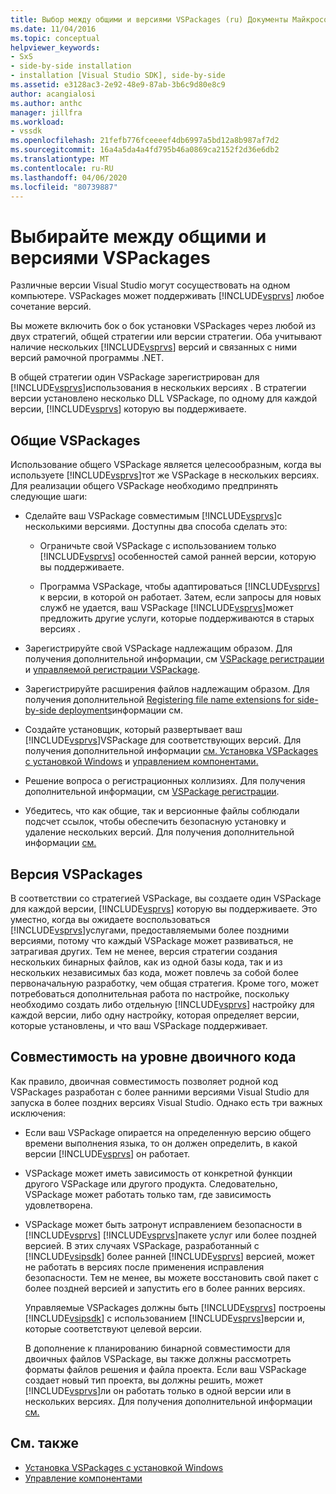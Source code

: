 ```yaml
---
title: Выбор между общими и версиями VSPackages (ru) Документы Майкрософт
ms.date: 11/04/2016
ms.topic: conceptual
helpviewer_keywords:
- SxS
- side-by-side installation
- installation [Visual Studio SDK], side-by-side
ms.assetid: e3128ac3-2e92-48e9-87ab-3b6c9d80e8c9
author: acangialosi
ms.author: anthc
manager: jillfra
ms.workload:
- vssdk
ms.openlocfilehash: 21fefb776fceeeef4db6997a5bd12a8b987af7d2
ms.sourcegitcommit: 16a4a5da4a4fd795b46a0869ca2152f2d36e6db2
ms.translationtype: MT
ms.contentlocale: ru-RU
ms.lasthandoff: 04/06/2020
ms.locfileid: "80739887"
---
```

# <a name="choose-between-shared-and-versioned-vspackages"></a>Выбирайте между общими и версиями VSPackages
Различные версии Visual Studio могут сосуществовать на одном компьютере. VSPackages может поддерживать [!INCLUDE[vsprvs](../code-quality/includes/vsprvs_md.md)] любое сочетание версий.

 Вы можете включить бок о бок установки VSPackages через любой из двух стратегий, общей стратегии или версии стратегии. Оба учитывают наличие нескольких [!INCLUDE[vsprvs](../code-quality/includes/vsprvs_md.md)] версий и связанных с ними версий рамочной программы .NET.

 В общей стратегии один VSPackage зарегистрирован для [!INCLUDE[vsprvs](../code-quality/includes/vsprvs_md.md)]использования в нескольких версиях . В стратегии версии установлено несколько DLL VSPackage, по одному для каждой версии, [!INCLUDE[vsprvs](../code-quality/includes/vsprvs_md.md)] которую вы поддерживаете.

## <a name="shared-vspackages"></a>Общие VSPackages
 Использование общего VSPackage является целесообразным, когда вы используете [!INCLUDE[vsprvs](../code-quality/includes/vsprvs_md.md)]тот же VSPackage в нескольких версиях. Для реализации общего VSPackage необходимо предпринять следующие шаги:

- Сделайте ваш VSPackage совместимым [!INCLUDE[vsprvs](../code-quality/includes/vsprvs_md.md)]с несколькими версиями. Доступны два способа сделать это:

  - Ограничьте свой VSPackage с использованием только [!INCLUDE[vsprvs](../code-quality/includes/vsprvs_md.md)] особенностей самой ранней версии, которую вы поддерживаете.

  - Программа VSPackage, чтобы адаптироваться [!INCLUDE[vsprvs](../code-quality/includes/vsprvs_md.md)] к версии, в которой он работает. Затем, если запросы для новых служб не удается, ваш VSPackage [!INCLUDE[vsprvs](../code-quality/includes/vsprvs_md.md)]может предложить другие услуги, которые поддерживаются в старых версиях .

- Зарегистрируйте свой VSPackage надлежащим образом. Для получения дополнительной информации, см [VSPackage регистрации](../extensibility/internals/vspackage-registration.md) и [управляемой регистрации VSPackage](https://msdn.microsoft.com/library/f69e0ea3-6a92-4639-8ca9-4c9c210e58a1).

- Зарегистрируйте расширения файлов надлежащим образом. Для получения дополнительной [Registering file name extensions for side-by-side deployments](../extensibility/registering-file-name-extensions-for-side-by-side-deployments.md)информации см.

- Создайте установщик, который развертывает ваш [!INCLUDE[vsprvs](../code-quality/includes/vsprvs_md.md)]VSPackage для соответствующих версий. Для получения дополнительной информации [см. Установка VSPackages с установкой Windows](../extensibility/internals/installing-vspackages-with-windows-installer.md) и [управлением компонентами.](../extensibility/internals/component-management.md)

- Решение вопроса о регистрационных коллизиях. Для получения дополнительной информации, см [VSPackage регистрации](../extensibility/internals/vspackage-registration.md).

- Убедитесь, что как общие, так и версионные файлы соблюдали подсчет ссылок, чтобы обеспечить безопасную установку и удаление нескольких версий. Для получения дополнительной информации [см.](../extensibility/internals/component-management.md)

## <a name="versioned-vspackages"></a>Версия VSPackages
 В соответствии со стратегией VSPackage, вы создаете один VSPackage для каждой версии, [!INCLUDE[vsprvs](../code-quality/includes/vsprvs_md.md)] которую вы поддерживаете. Это уместно, когда вы ожидаете воспользоваться [!INCLUDE[vsprvs](../code-quality/includes/vsprvs_md.md)]услугами, предоставляемыми более поздними версиями, потому что каждый VSPackage может развиваться, не затрагивая других. Тем не менее, версия стратегии создания нескольких бинарных файлов, как из одной базы кода, так и из нескольких независимых баз кода, может повлечь за собой более первоначальную разработку, чем общая стратегия. Кроме того, может потребоваться дополнительная работа по настройке, поскольку необходимо создать либо отдельную [!INCLUDE[vsprvs](../code-quality/includes/vsprvs_md.md)] настройку для каждой версии, либо одну настройку, которая определяет версии, которые установлены, и что ваш VSPackage поддерживает.

## <a name="binary-compatibility"></a>Совместимость на уровне двоичного кода
 Как правило, двоичная совместимость позволяет родной код VSPackages разработан с более ранними версиями Visual Studio для запуска в более поздних версиях Visual Studio. Однако есть три важных исключения:

- Если ваш VSPackage опирается на определенную версию общего времени выполнения языка, то он должен определить, в какой версии [!INCLUDE[vsprvs](../code-quality/includes/vsprvs_md.md)] он работает.

- VSPackage может иметь зависимость от конкретной функции другого VSPackage или другого продукта. Следовательно, VSPackage может работать только там, где зависимость удовлетворена.

- VSPackage может быть затронут исправлением безопасности в [!INCLUDE[vsprvs](../code-quality/includes/vsprvs_md.md)] [!INCLUDE[vsprvs](../code-quality/includes/vsprvs_md.md)]пакете услуг или более поздней версией. В этих случаях VSPackage, разработанный с [!INCLUDE[vsipsdk](../extensibility/includes/vsipsdk_md.md)] более ранней [!INCLUDE[vsprvs](../code-quality/includes/vsprvs_md.md)] версией, может не работать в версиях после применения исправления безопасности. Тем не менее, вы можете восстановить свой пакет с более поздней версией и запустить его в более ранних версиях.

  Управляемые VSPackages должны быть [!INCLUDE[vsprvs](../code-quality/includes/vsprvs_md.md)] построены [!INCLUDE[vsipsdk](../extensibility/includes/vsipsdk_md.md)] с использованием [!INCLUDE[vsprvs](../code-quality/includes/vsprvs_md.md)]версии и, которые соответствуют целевой версии.

  В дополнение к планированию бинарной совместимости для двоичных файлов VSPackage, вы также должны рассмотреть форматы файлов решения и файла проекта. Если ваш VSPackage создает новый тип проекта, вы должны решить, может [!INCLUDE[vsprvs](../code-quality/includes/vsprvs_md.md)]ли он работать только в одной версии или в нескольких версиях. Для получения дополнительной информации [см.](../extensibility/internals/upgrading-projects.md#upgrading-custom-projects)

## <a name="see-also"></a>См. также
- [Установка VSPackages с установкой Windows](../extensibility/internals/installing-vspackages-with-windows-installer.md)
- [Управление компонентами](../extensibility/internals/component-management.md)
